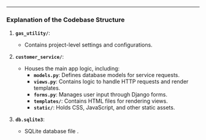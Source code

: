 
---

### Explanation of the **Codebase Structure**

1. **`gas_utility/`**:
   - Contains project-level settings and configurations.

2. **`customer_service/`**:
   - Houses the main app logic, including:
     - **`models.py`**: Defines database models for service requests.
     - **`views.py`**: Contains logic to handle HTTP requests and render templates.
     - **`forms.py`**: Manages user input through Django forms.
     - **`templates/`**: Contains HTML files for rendering views.
     - **`static/`**: Holds CSS, JavaScript, and other static assets.

3. **`db.sqlite3`**:
   - SQLite database file .



